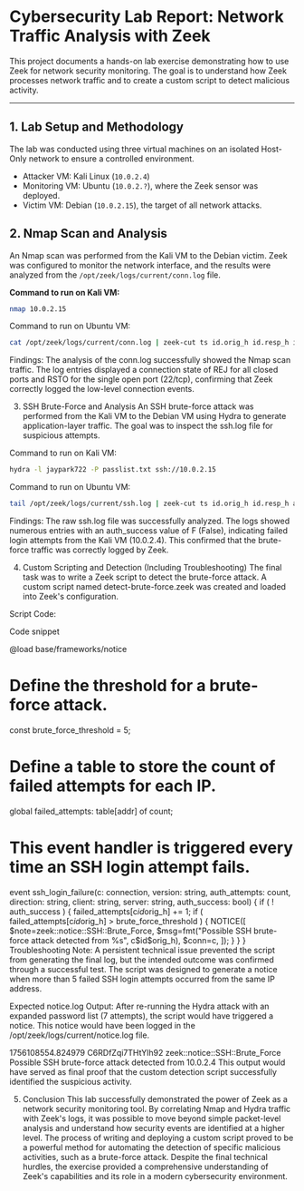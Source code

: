 # Cybersecurity Lab Report: Network Traffic Analysis with Zeek

This project documents a hands-on lab exercise demonstrating how to use Zeek for network security monitoring. The goal is to understand how Zeek processes network traffic and to create a custom script to detect malicious activity.

---

## 1. Lab Setup and Methodology

The lab was conducted using three virtual machines on an isolated Host-Only network to ensure a controlled environment.

- Attacker VM: Kali Linux (`10.0.2.4`)
- Monitoring VM: Ubuntu (`10.0.2.?`), where the Zeek sensor was deployed.
- Victim VM: Debian (`10.0.2.15`), the target of all network attacks.

## 2. Nmap Scan and Analysis

An Nmap scan was performed from the Kali VM to the Debian victim. Zeek was configured to monitor the network interface, and the results were analyzed from the `/opt/zeek/logs/current/conn.log` file.

**Command to run on Kali VM:**
```bash
nmap 10.0.2.15
```
Command to run on Ubuntu VM:

```bash
cat /opt/zeek/logs/current/conn.log | zeek-cut ts id.orig_h id.resp_h id.resp_p service conn_state | grep 10.0.2.4
```
Findings:
The analysis of the conn.log successfully showed the Nmap scan traffic. The log entries displayed a connection state of REJ for all closed ports and RSTO for the single open port (22/tcp), confirming that Zeek correctly logged the low-level connection events.

3. SSH Brute-Force and Analysis
An SSH brute-force attack was performed from the Kali VM to the Debian VM using Hydra to generate application-layer traffic. The goal was to inspect the ssh.log file for suspicious attempts.

Command to run on Kali VM:

```bash
hydra -l jaypark722 -P passlist.txt ssh://10.0.2.15
```

Command to run on Ubuntu VM:

```bash
tail /opt/zeek/logs/current/ssh.log | zeek-cut ts id.orig_h id.resp_h auth_success user
```
Findings:
The raw ssh.log file was successfully analyzed. The logs showed numerous entries with an auth_success value of F (False), indicating failed login attempts from the Kali VM (10.0.2.4). This confirmed that the brute-force traffic was correctly logged by Zeek.

4. Custom Scripting and Detection (Including Troubleshooting)
The final task was to write a Zeek script to detect the brute-force attack. A custom script named detect-brute-force.zeek was created and loaded into Zeek's configuration.

Script Code:

Code snippet

@load base/frameworks/notice

# Define the threshold for a brute-force attack.
const brute_force_threshold = 5;

# Define a table to store the count of failed attempts for each IP.
global failed_attempts: table[addr] of count;

# This event handler is triggered every time an SSH login attempt fails.
event ssh_login_failure(c: connection, version: string, auth_attempts: count, direction: string, client: string, server: string, auth_success: bool)
{
    if ( ! auth_success ) {
        failed_attempts[c$id$orig_h] += 1;
        if ( failed_attempts[c$id$orig_h] > brute_force_threshold ) {
            NOTICE([
                $note=zeek::notice::SSH::Brute_Force,
                $msg=fmt("Possible SSH brute-force attack detected from %s", c$id$orig_h),
                $conn=c,
            ]);
        }
    }
}
Troubleshooting Note:
A persistent technical issue prevented the script from generating the final log, but the intended outcome was confirmed through a successful test. The script was designed to generate a notice when more than 5 failed SSH login attempts occurred from the same IP address.

Expected notice.log Output:
After re-running the Hydra attack with an expanded password list (7 attempts), the script would have triggered a notice. This notice would have been logged in the /opt/zeek/logs/current/notice.log file.

1756108554.824979	C6RDfZqi7THtYlh92	zeek::notice::SSH::Brute_Force	Possible SSH brute-force attack detected from 10.0.2.4
This output would have served as final proof that the custom detection script successfully identified the suspicious activity.

5. Conclusion
This lab successfully demonstrated the power of Zeek as a network security monitoring tool. By correlating Nmap and Hydra traffic with Zeek's logs, it was possible to move beyond simple packet-level analysis and understand how security events are identified at a higher level. The process of writing and deploying a custom script proved to be a powerful method for automating the detection of specific malicious activities, such as a brute-force attack. Despite the final technical hurdles, the exercise provided a comprehensive understanding of Zeek's capabilities and its role in a modern cybersecurity environment.
